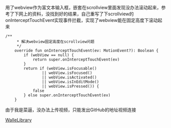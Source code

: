 用了webview作为富文本输入框，嵌套在scrollview里面发现没办法滚动起来，参考了下网上的资料，没找到好的结果，自己重写了下scrollview的onInterceptTouchEvent实现事件拦截，实现了webview能在固定高度下滚动起来
```
/**
     * 解决webview固定高度在scrollview问题
     */
    override fun onInterceptTouchEvent(ev: MotionEvent?): Boolean {
        if (webView == null) {
            return super.onInterceptTouchEvent(ev)
        }
        return if (webView.isFocusable()
                || webView.isFocused()
                || webView.isActivated()
                || webView.isInEditMode()
                || webView.isPressed()) {
            false
        } else super.onInterceptTouchEvent(ev)
    }
```
由于我是菜逼，没办法上传视频，只能发出GitHub的地址视频连接

[WalleLibrary](https://github.com/moz1q1/WalleLibrary)

